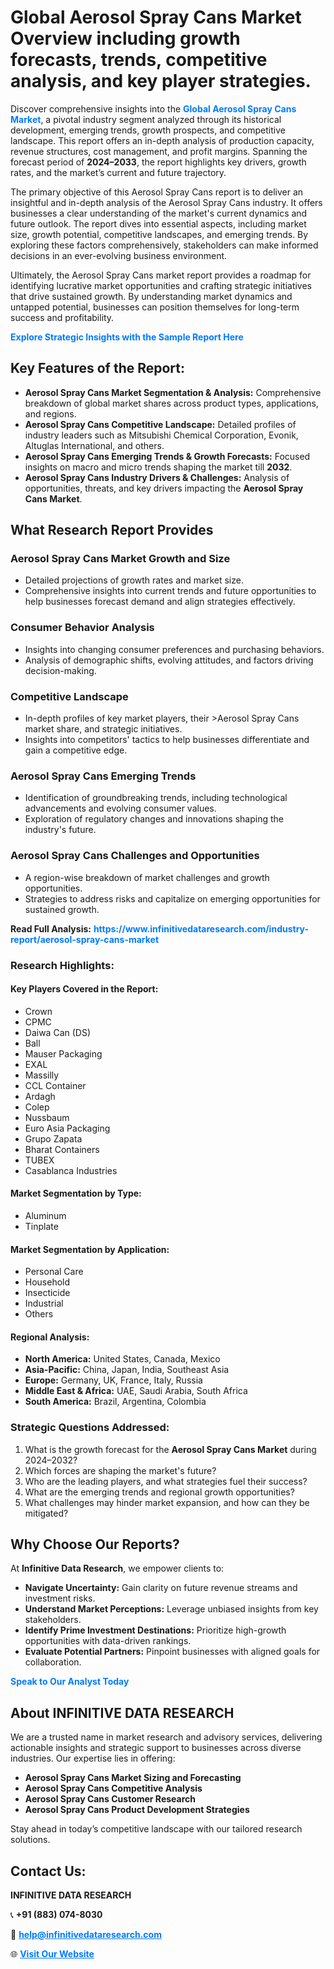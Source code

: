 <h1>Global Aerosol Spray Cans Market Overview including growth forecasts, trends, competitive analysis, and key player strategies.</h1>
<p>
Discover comprehensive insights into the 
<a href="https://www.infinitivedataresearch.com/industry-report/aerosol-spray-cans-market" rel="dofollow" style="color: #007BFF; text-decoration: none;"><strong>Global Aerosol Spray Cans Market</strong></a>, a pivotal industry segment analyzed through its historical development, emerging trends, growth prospects, and competitive landscape. This report offers an in-depth analysis of production capacity, revenue structures, cost management, and profit margins. Spanning the forecast period of <strong>2024–2033</strong>, the report highlights key drivers, growth rates, and the market’s current and future trajectory.
</p>
<p>
The primary objective of this Aerosol Spray Cans report is to deliver an insightful and in-depth analysis of the Aerosol Spray Cans industry. It offers businesses a clear understanding of the market's current dynamics and future outlook. The report dives into essential aspects, including market size, growth potential, competitive landscapes, and emerging trends. By exploring these factors comprehensively, stakeholders can make informed decisions in an ever-evolving business environment.
</p>
<p>
Ultimately, the Aerosol Spray Cans market report provides a roadmap for identifying lucrative market opportunities and crafting strategic initiatives that drive sustained growth. By understanding market dynamics and untapped potential, businesses can position themselves for long-term success and profitability.
</p>
<p>
<a href="https://www.infinitivedataresearch.com/request-sample/reportId=105326" style="color: #007BFF; text-decoration: none;"><strong>Explore Strategic Insights with the Sample Report Here</strong></a>
</p>

<h2>Key Features of the Report:</h2>
<ul>
<li><strong>Aerosol Spray Cans Market Segmentation & Analysis:</strong> Comprehensive breakdown of global market shares across product types, applications, and regions.</li>
<li><strong>Aerosol Spray Cans Competitive Landscape:</strong> Detailed profiles of industry leaders such as Mitsubishi Chemical Corporation, Evonik, Altuglas International, and others.</li>
<li><strong>Aerosol Spray Cans Emerging Trends & Growth Forecasts:</strong> Focused insights on macro and micro trends shaping the market till <strong>2032</strong>.</li>
<li><strong>Aerosol Spray Cans Industry Drivers & Challenges:</strong> Analysis of opportunities, threats, and key drivers impacting the <strong>Aerosol Spray Cans Market</strong>.</li>
</ul>

<h2>What Research Report Provides</h2>
<h3>Aerosol Spray Cans Market Growth and Size</h3>
<ul>
<li>Detailed projections of growth rates and market size.</li>
<li>Comprehensive insights into current trends and future opportunities to help businesses forecast demand and align strategies effectively.</li>
</ul>

<h3>Consumer Behavior Analysis</h3>
<ul>
<li>Insights into changing consumer preferences and purchasing behaviors.</li>
<li>Analysis of demographic shifts, evolving attitudes, and factors driving decision-making.</li>
</ul>

<h3>Competitive Landscape</h3>
<ul>
<li>In-depth profiles of key market players, their >Aerosol Spray Cans market share, and strategic initiatives.</li>
<li>Insights into competitors' tactics to help businesses differentiate and gain a competitive edge.</li>
</ul>

<h3>Aerosol Spray Cans Emerging Trends</h3>
<ul>
<li>Identification of groundbreaking trends, including technological advancements and evolving consumer values.</li>
<li>Exploration of regulatory changes and innovations shaping the industry's future.</li>
</ul>

<h3>Aerosol Spray Cans Challenges and Opportunities</h3>
<ul>
<li>A region-wise breakdown of market challenges and growth opportunities.</li>
<li>Strategies to address risks and capitalize on emerging opportunities for sustained growth.</li>
</ul>
<p><strong>Read Full Analysis:</strong> <a href="https://www.infinitivedataresearch.com/industry-report/aerosol-spray-cans-market" rel="dofollow" style="color: #007BFF; text-decoration: none;"><strong>https://www.infinitivedataresearch.com/industry-report/aerosol-spray-cans-market</strong></a></p>
<h3>Research Highlights:</h3>
<h4>Key Players Covered in the Report:</h4>
<ul><li>Crown</li><li>CPMC</li><li>Daiwa Can (DS)</li><li>Ball</li><li>Mauser Packaging</li><li>EXAL</li><li>Massilly</li><li>CCL Container</li><li>Ardagh</li><li>Colep</li><li>Nussbaum</li><li>Euro Asia Packaging</li><li>Grupo Zapata</li><li>Bharat Containers</li><li>TUBEX</li><li>Casablanca Industries</li></ul>
<h4>Market Segmentation by Type:</h4>
<ul><li>Aluminum</li><li>Tinplate</li></ul>
<h4>Market Segmentation by Application:</h4>
<ul><li>Personal Care</li><li>Household</li><li>Insecticide</li><li>Industrial</li><li>Others</li></ul>

<h4>Regional Analysis:</h4>
<ul>
<li><strong>North America:</strong> United States, Canada, Mexico</li>
<li><strong>Asia-Pacific:</strong> China, Japan, India, Southeast Asia</li>
<li><strong>Europe:</strong> Germany, UK, France, Italy, Russia</li>
<li><strong>Middle East & Africa:</strong> UAE, Saudi Arabia, South Africa</li>
<li><strong>South America:</strong> Brazil, Argentina, Colombia</li>
</ul>

<h3>Strategic Questions Addressed:</h3>
<ol>
<li>What is the growth forecast for the <strong>Aerosol Spray Cans Market</strong> during 2024–2032?</li>
<li>Which forces are shaping the market's future?</li>
<li>Who are the leading players, and what strategies fuel their success?</li>
<li>What are the emerging trends and regional growth opportunities?</li>
<li>What challenges may hinder market expansion, and how can they be mitigated?</li>
</ol>

<h2>Why Choose Our Reports?</h2>
<p>At <strong>Infinitive Data Research</strong>, we empower clients to:</p>
<ul>
<li><strong>Navigate Uncertainty:</strong> Gain clarity on future revenue streams and investment risks.</li>
<li><strong>Understand Market Perceptions:</strong> Leverage unbiased insights from key stakeholders.</li>
<li><strong>Identify Prime Investment Destinations:</strong> Prioritize high-growth opportunities with data-driven rankings.</li>
<li><strong>Evaluate Potential Partners:</strong> Pinpoint businesses with aligned goals for collaboration.</li>
</ul>
<p><a href="https://www.infinitivedataresearch.com/industry-report/aerosol-spray-cans-market" rel="dofollow" style="color: #007BFF; text-decoration: none;"><strong>Speak to Our Analyst Today</strong></a></p>

<h2>About INFINITIVE DATA RESEARCH</h2>
<p>We are a trusted name in market research and advisory services, delivering actionable insights and strategic support to businesses across diverse industries. Our expertise lies in offering:</p>
<ul>
<li><strong>Aerosol Spray Cans Market Sizing and Forecasting</strong></li>
<li><strong>Aerosol Spray Cans Competitive Analysis</strong></li>
<li><strong>Aerosol Spray Cans Customer Research</strong></li>
<li><strong>Aerosol Spray Cans Product Development Strategies</strong></li>
</ul>
<p>Stay ahead in today’s competitive landscape with our tailored research solutions.</p>

<h2>Contact Us:</h2>
<p><strong>INFINITIVE DATA RESEARCH</strong></p>
<p>📞 <strong>+91 (883) 074-8030</strong></p>
<p>📧 <strong><a href="mailto:help@infinitivedataresearch.com" style="color: #007BFF;">help@infinitivedataresearch.com</a></strong></p>
<p>🌐 <strong><a href="https://www.infinitivedataresearch.com" rel="dofollow" style="color: #007BFF;">Visit Our Website</a></strong></p>